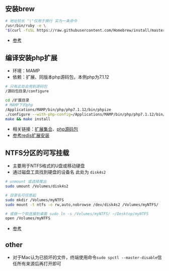 ## 安装brew
```sh
# 地址较长 "\"仅用于换行 实为一条命令
/usr/bin/ruby -e \
"$(curl -fsSL https://raw.githubusercontent.com/Homebrew/install/master/install)"
```
* [参考](https://blog.csdn.net/fxp850899969/article/details/53284193)

## 编译安装php扩展
* 环境：MAMP
* 依赖：扩展、同版本php源码包，本例php为7.1.12
```bash
# 只有此处会用到源码包
/源码包目录/configure

cd /扩展目录
# MAMP下的php
/Applications/MAMP/bin/php/php7.1.12/bin/phpize
./configure --with-php-config=/Applications/MAMP/bin/php/php7.1.12/bin/php-config
make && make install
```
* 相关链接：[扩展集合](http://pecl.php.net/)、[php源码包](http://php.net/releases/)
* [参考redis扩展安装](https://blog.csdn.net/u013332865/article/details/49638923)

## NTFS分区的可写挂载
* 主要用于NTFS格式的U盘或移动硬盘
* 通过磁盘工具找到硬盘的设备名 此处为 `disk4s2`
```bash
# unmount 或选择推出
sudo umount /Volumes/disk4s2

# 目录名可任意起
sudo mkdir /Volumes/myNTFS
sudo mount -t ntfs -o rw,auto,nobrowse /dev/disk4s2 /Volumes/myNTFS/

# 或做一个软连接到桌面 sudo ln -s /Volumes/myNTFS/ ~/Desktop/myNTFS
open /Volumes/myNTFS
```
* [参考](https://www.cnblogs.com/thatsit/p/6218117.html)

## other

* 对于Mac认为已损坏的文件，终端使用命令`sudo spctl --master-disable`信任所有来源后再打开即可